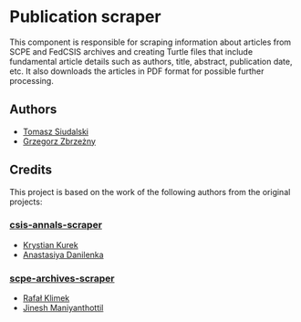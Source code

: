 # Publication scraper

This component is responsible for scraping information about articles from SCPE and FedCSIS archives and creating Turtle files that include fundamental article details such as authors, title, abstract, publication date, etc. It also downloads the articles in PDF format for possible further processing.

## Authors

- [Tomasz Siudalski](https://github.com/tsiudalski)
- [Grzegorz Zbrzeżny](https://github.com/grzegorzZ1)

## Credits

This project is based on the work of the following authors from the original projects:

### [csis-annals-scraper](https://github.com/OpenCS-ontology/csis-annals-scraper)

- [Krystian Kurek](https://github.com/KrystianKurek)
- [Anastasiya Danilenka](https://github.com/adanilenka)

### [scpe-archives-scraper](https://github.com/OpenCS-ontology/scpe-archives-scraper)

- [Rafał Klimek](https://github.com/rklimek123)
- [Jinesh Maniyanthottil](https://github.com/jineshmotp)
